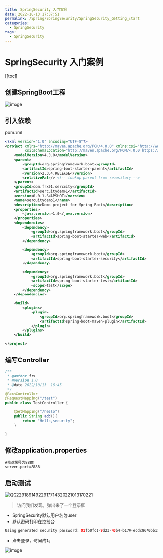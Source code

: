 ```yaml
---
title: SpringSecurity 入门案例
date: 2022-10-13 17:07:51
permalink: /Spring/SpringSecurity/SpringSecurity_Getting_start
categories:
  - SpringSecurity
tags:
  - SpringSecurity
---
```

# SpringSecurity 入门案例

[[toc]]

## 创建SpringBoot工程

![image](https://cdn.staticaly.com/gh/xustudyxu/image-hosting1@master/image.4u7acbwkrno0.webp)

## 引入依赖

pom.xml

```xml
<?xml version="1.0" encoding="UTF-8"?>
<project xmlns="http://maven.apache.org/POM/4.0.0" xmlns:xsi="http://www.w3.org/2001/XMLSchema-instance"
         xsi:schemaLocation="http://maven.apache.org/POM/4.0.0 https://maven.apache.org/xsd/maven-4.0.0.xsd">
    <modelVersion>4.0.0</modelVersion>
    <parent>
        <groupId>org.springframework.boot</groupId>
        <artifactId>spring-boot-starter-parent</artifactId>
        <version>2.3.4.RELEASE</version>
        <relativePath/> <!-- lookup parent from repository -->
    </parent>
    <groupId>com.frx01.sercuity</groupId>
    <artifactId>sercuitydemo1</artifactId>
    <version>0.0.1-SNAPSHOT</version>
    <name>sercuitydemo1</name>
    <description>Demo project for Spring Boot</description>
    <properties>
        <java.version>1.8</java.version>
    </properties>
    <dependencies>
        <dependency>
            <groupId>org.springframework.boot</groupId>
            <artifactId>spring-boot-starter-web</artifactId>
        </dependency>

        <dependency>
            <groupId>org.springframework.boot</groupId>
            <artifactId>spring-boot-starter-security</artifactId>
        </dependency>

        <dependency>
            <groupId>org.springframework.boot</groupId>
            <artifactId>spring-boot-starter-test</artifactId>
            <scope>test</scope>
        </dependency>
    </dependencies>

    <build>
        <plugins>
            <plugin>
                <groupId>org.springframework.boot</groupId>
                <artifactId>spring-boot-maven-plugin</artifactId>
            </plugin>
        </plugins>
    </build>

</project>
```

## 编写Controller

```java
/**
 * @author frx
 * @version 1.0
 * @date 2022/10/13  16:45
 */
@RestController
@RequestMapping("/test")
public class TestController {

    @GetMapping("/hello")
    public String add(){
        return "Hello,security";
    }

}
```

## 修改application.properties

```properties
#修改端号为8888
server.port=8888 
```

## 启动测试

![QQ22918914922917714320221013170221](https://cdn.staticaly.com/gh/xustudyxu/image-hosting1@master/QQ22918914922917714320221013170221.3q0k05qhdu60.gif)

> 访问我们发现，弹出来了一个登录框

+ SpringSecurity默认用户名为user
+ 默认密码打印在控制台

```java
Using generated security password: 81fb0fc1-9d23-48b4-b170-ecdc8670bb11
```

+ 点击登录，访问成功

![image](https://cdn.staticaly.com/gh/xustudyxu/image-hosting1@master/image.3bpsahan24m0.webp)